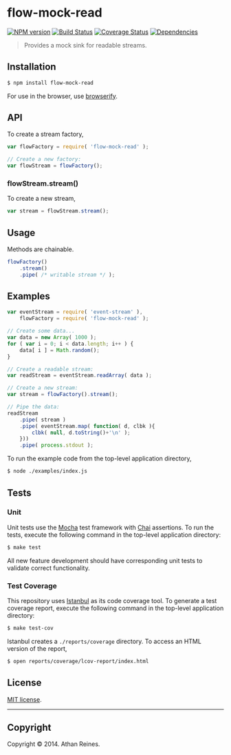 flow-mock-read
===
[![NPM version][npm-image]][npm-url] [![Build Status][travis-image]][travis-url] [![Coverage Status][coveralls-image]][coveralls-url] [![Dependencies][dependencies-image]][dependencies-url]

> Provides a mock sink for readable streams.


## Installation

``` bash
$ npm install flow-mock-read
```

For use in the browser, use [browserify](https://github.com/substack/node-browserify).


## API

To create a stream factory,

``` javascript
var flowFactory = require( 'flow-mock-read' );

// Create a new factory:
var flowStream = flowFactory();
```

### flowStream.stream()

To create a new stream,

``` javascript
var stream = flowStream.stream();
```


## Usage

Methods are chainable.

``` javascript
flowFactory()
	.stream()
	.pipe( /* writable stream */ );
```



## Examples

``` javascript
var eventStream = require( 'event-stream' ),
	flowFactory = require( 'flow-mock-read' );

// Create some data...
var data = new Array( 1000 );
for ( var i = 0; i < data.length; i++ ) {
	data[ i ] = Math.random();
}

// Create a readable stream:
var readStream = eventStream.readArray( data );

// Create a new stream:
var stream = flowFactory().stream();

// Pipe the data:
readStream
	.pipe( stream )
	.pipe( eventStream.map( function( d, clbk ){
		clbk( null, d.toString()+'\n' );
	}))
	.pipe( process.stdout );
```

To run the example code from the top-level application directory,

``` bash
$ node ./examples/index.js
```


## Tests

### Unit

Unit tests use the [Mocha](http://visionmedia.github.io/mocha) test framework with [Chai](http://chaijs.com) assertions. To run the tests, execute the following command in the top-level application directory:

``` bash
$ make test
```

All new feature development should have corresponding unit tests to validate correct functionality.


### Test Coverage

This repository uses [Istanbul](https://github.com/gotwarlost/istanbul) as its code coverage tool. To generate a test coverage report, execute the following command in the top-level application directory:

``` bash
$ make test-cov
```

Istanbul creates a `./reports/coverage` directory. To access an HTML version of the report,

``` bash
$ open reports/coverage/lcov-report/index.html
```


## License

[MIT license](http://opensource.org/licenses/MIT). 


---
## Copyright

Copyright &copy; 2014. Athan Reines.


[npm-image]: http://img.shields.io/npm/v/flow-mock-read.svg
[npm-url]: https://npmjs.org/package/flow-mock-read

[travis-image]: http://img.shields.io/travis/flow-io/flow-mock-read/master.svg
[travis-url]: https://travis-ci.org/flow-io/flow-mock-read

[coveralls-image]: https://img.shields.io/coveralls/flow-io/flow-mock-read/master.svg
[coveralls-url]: https://coveralls.io/r/flow-io/flow-mock-read?branch=master

[dependencies-image]: http://img.shields.io/david/flow-io/flow-mock-read.svg
[dependencies-url]: https://david-dm.org/flow-io/flow-mock-read

[dev-dependencies-image]: http://img.shields.io/david/dev/flow-io/flow-mock-read.svg
[dev-dependencies-url]: https://david-dm.org/dev/flow-io/flow-mock-read

[github-issues-image]: http://img.shields.io/github/issues/flow-io/flow-mock-read.svg
[github-issues-url]: https://github.com/flow-io/flow-mock-read/issues